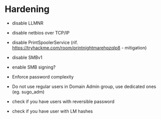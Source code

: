 # Hardening

- disable LLMNR

- disable netbios over TCP/IP

- disable PrintSpoolerService (rif. https://tryhackme.com/room/printnightmarehpzqlp8 - mitigation)


- disable SMBv1

- enable SMB signing?

- Enforce password complexity

- Do not use regular users in Domain Admin group, use dedicated ones (eg. sugo_adm)

- check if you have users with reversible password 

- check if you have user with LM hashes


